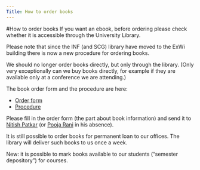 ```yaml
---
Title: How to order books
---
```

#How to order books
If you want an ebook, before ordering please check whether it is accessible through the University Library.

Please note that since the INF (and SCG) library have moved to the ExWi building there is now a new procedure for ordering books.

We should no longer order books directly, but only through the library.  (Only very exceptionally can we buy books directly, for example if they are available only at a conference we are attending.)

The book order form and the procedure are here:


-  [Order form](%base_url%/download/forms/INFBookOrderingForm.pdf)
-  [Procedure](%base_url%/download/forms/BuchbestellungenIAM-Personal_eng.pdf)

Please fill in the order form (the part about book information) and send it to [Nitish Patkar](%base_url%/staff/NitishPatkar) (or [Pooja Rani](%base_url%/staff/Pooja-Rani) in his absence).

It is still possible to order books for permanent loan to our offices.  The library will deliver such books to us once a week.

New: it is possible to mark books available to our students (“semester depository”) for courses.
